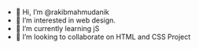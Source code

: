 - 👋 Hi, I’m @rakibmahmudanik
- 👀 I’m interested in web design.
- 🌱 I’m currently learning jS
- 💞️ I’m looking to collaborate on HTML and CSS Project

<!---
rakibmahmudanik/rakibmahmudanik is a ✨ special ✨ repository because its `README.md` (this file) appears on your GitHub profile.
You can click the Preview link to take a look at your changes.
--->
